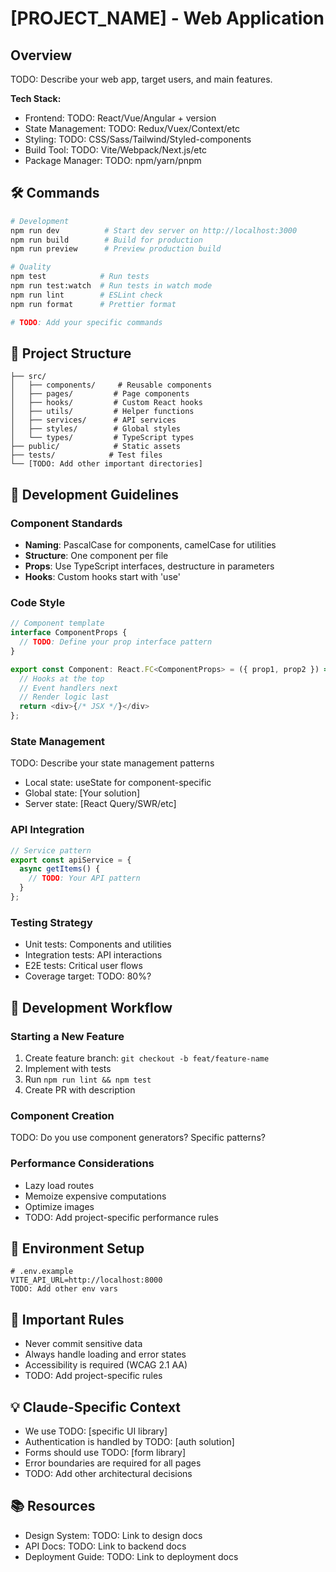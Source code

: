 # [PROJECT_NAME] - Web Application

## Overview
TODO: Describe your web app, target users, and main features.

**Tech Stack:**
- Frontend: TODO: React/Vue/Angular + version
- State Management: TODO: Redux/Vuex/Context/etc
- Styling: TODO: CSS/Sass/Tailwind/Styled-components
- Build Tool: TODO: Vite/Webpack/Next.js/etc
- Package Manager: TODO: npm/yarn/pnpm

## 🛠 Commands
```bash
# Development
npm run dev          # Start dev server on http://localhost:3000
npm run build        # Build for production
npm run preview      # Preview production build

# Quality
npm test            # Run tests
npm run test:watch  # Run tests in watch mode
npm run lint        # ESLint check
npm run format      # Prettier format

# TODO: Add your specific commands
```

## 📁 Project Structure
```
├── src/
│   ├── components/     # Reusable components
│   ├── pages/         # Page components
│   ├── hooks/         # Custom React hooks
│   ├── utils/         # Helper functions
│   ├── services/      # API services
│   ├── styles/        # Global styles
│   └── types/         # TypeScript types
├── public/            # Static assets
├── tests/            # Test files
└── [TODO: Add other important directories]
```

## 🎨 Development Guidelines

### Component Standards
- **Naming**: PascalCase for components, camelCase for utilities
- **Structure**: One component per file
- **Props**: Use TypeScript interfaces, destructure in parameters
- **Hooks**: Custom hooks start with 'use'

### Code Style
```typescript
// Component template
interface ComponentProps {
  // TODO: Define your prop interface pattern
}

export const Component: React.FC<ComponentProps> = ({ prop1, prop2 }) => {
  // Hooks at the top
  // Event handlers next
  // Render logic last
  return <div>{/* JSX */}</div>
};
```

### State Management
TODO: Describe your state management patterns
- Local state: useState for component-specific
- Global state: [Your solution]
- Server state: [React Query/SWR/etc]

### API Integration
```typescript
// Service pattern
export const apiService = {
  async getItems() {
    // TODO: Your API pattern
  }
};
```

### Testing Strategy
- Unit tests: Components and utilities
- Integration tests: API interactions
- E2E tests: Critical user flows
- Coverage target: TODO: 80%?

## 🚀 Development Workflow

### Starting a New Feature
1. Create feature branch: `git checkout -b feat/feature-name`
2. Implement with tests
3. Run `npm run lint && npm test`
4. Create PR with description

### Component Creation
TODO: Do you use component generators? Specific patterns?

### Performance Considerations
- Lazy load routes
- Memoize expensive computations
- Optimize images
- TODO: Add project-specific performance rules

## 🔧 Environment Setup
```env
# .env.example
VITE_API_URL=http://localhost:8000
TODO: Add other env vars
```

## 🚫 Important Rules
- Never commit sensitive data
- Always handle loading and error states
- Accessibility is required (WCAG 2.1 AA)
- TODO: Add project-specific rules

## 💡 Claude-Specific Context
- We use TODO: [specific UI library]
- Authentication is handled by TODO: [auth solution]
- Forms should use TODO: [form library]
- Error boundaries are required for all pages
- TODO: Add other architectural decisions

## 📚 Resources
- Design System: TODO: Link to design docs
- API Docs: TODO: Link to backend docs
- Deployment Guide: TODO: Link to deployment docs